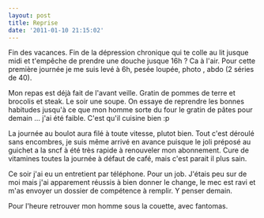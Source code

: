 ```yaml
---
layout: post
title: Reprise
date: '2011-01-10 21:15:02'
---
```


Fin des vacances. Fin de la dépression chronique qui te colle au lit jusque midi et t'empêche de prendre une douche jusque 16h ? Ca à l'air. Pour cette première journée je me suis levé à 6h, pesée loupée, photo , abdo (2 séries de 40).

Mon repas est déjà fait de l'avant veille. Gratin de pommes de terre et brocolis et steak. Le soir une soupe. On essaye de reprendre les bonnes habitudes jusqu'à ce que mon homme sorte du four le gratin de pâtes pour demain ... j'ai été faible. C'est qu'il cuisine bien :p

La journée au boulot aura filé à toute vitesse, plutot bien. Tout c'est déroulé sans encombres, je suis même arrivé en avance puisque le joli préposé au guichet a la sncf à été très rapide à renouveler mon abonnement. Cure de vitamines toutes la journée à défaut de café, mais c'est parait il plus sain.

Ce soir j'ai eu un entretient par téléphone. Pour un job. J'étais peu sur de moi mais j'ai apparement réussis à bien donner le change, le mec est ravi et m'as envoyer un dossier de compétence à remplir. Y penser demain.

Pour l'heure retrouver mon homme sous la couette, avec fantomas.